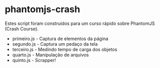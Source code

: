 # phantomjs-crash

Estes script foram construidos para um curso rápido sobre PhantomJS (Crash Course).

* primeiro.js - Captura de elementos da página
* segundo.js - Captura um pedaço da tela 
* terceiro.js - Medindo tempo de carga dos objetos 
* quarto.js - Manipulação de arquivos
* quinto.js - Scrapper! 
